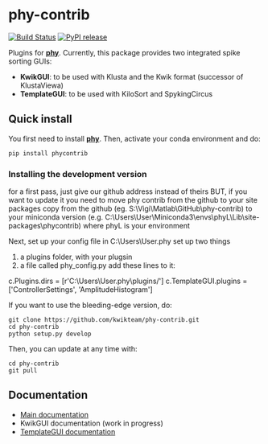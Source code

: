 # phy-contrib

[![Build Status](https://img.shields.io/travis/kwikteam/phy-contrib.svg)](https://travis-ci.org/kwikteam/phy-contrib)
[![PyPI release](https://img.shields.io/pypi/v/phycontrib.svg)](https://pypi.python.org/pypi/phycontrib)

Plugins for [**phy**](https://github.com/kwikteam/phy). Currently, this package provides two integrated spike sorting GUIs:

* **KwikGUI**: to be used with Klusta and the Kwik format (successor of KlustaViewa)
* **TemplateGUI**: to be used with KiloSort and SpykingCircus

## Quick install

You first need to install [**phy**](https://github.com/kwikteam/phy). Then, activate your conda environment and do:

```bash
pip install phycontrib
```

### Installing the development version

for a first pass, just give our github address instead of theirs
BUT, if you want to update it you need to move phy contrib from the github to your site packages 
copy from the github (eg. S:\Vigi\Matlab\GitHub\phy-contrib) to your miniconda version (e.g. C:\Users\User\Miniconda3\envs\phyL\Lib\site-packages\phycontrib) where phyL is your environment

Next, set up your config file
in C:\Users\User\.phy set up two things
1) a plugins folder, with your plugsin
2) a file called phy_config.py
add these lines to it:

c.Plugins.dirs = [r'C:\Users\User\.phy\plugins/']
c.TemplateGUI.plugins = ['ControllerSettings', 'AmplitudeHistogram']


If you want to use the bleeding-edge version, do:

```
git clone https://github.com/kwikteam/phy-contrib.git
cd phy-contrib
python setup.py develop
```

Then, you can update at any time with:

```
cd phy-contrib
git pull
```

## Documentation

* [Main documentation](http://phy-contrib.readthedocs.io/en/latest/)
* KwikGUI documentation (work in progress)
* [TemplateGUI documentation](http://phy-contrib.readthedocs.io/en/latest/template-gui/)
